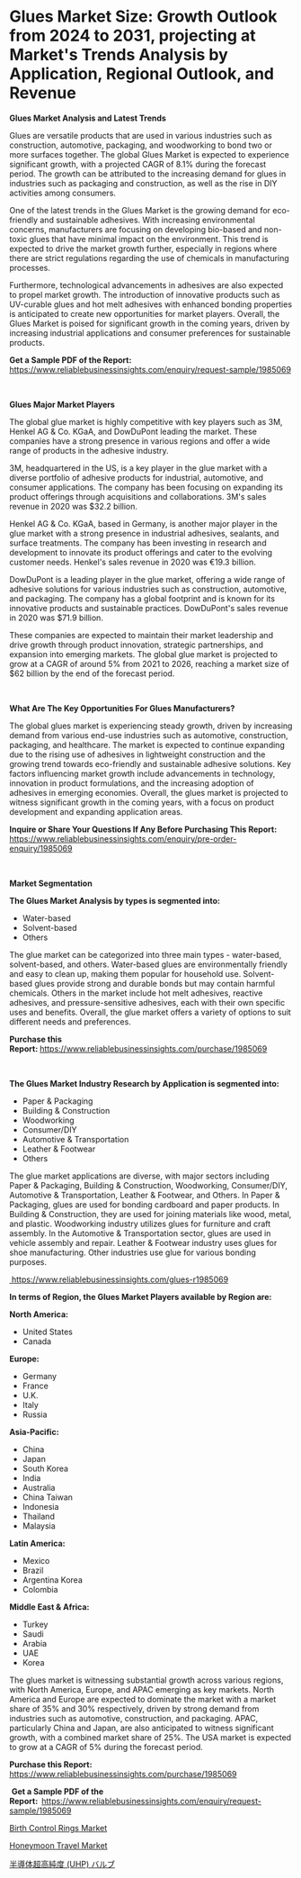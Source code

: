 <p><h1>Glues Market Size: Growth Outlook from 2024 to 2031, projecting at Market's Trends Analysis by Application, Regional Outlook, and Revenue</h1></p><p><strong>Glues Market Analysis and Latest Trends</strong></p>
<p><p>Glues are versatile products that are used in various industries such as construction, automotive, packaging, and woodworking to bond two or more surfaces together. The global Glues Market is expected to experience significant growth, with a projected CAGR of 8.1% during the forecast period. The growth can be attributed to the increasing demand for glues in industries such as packaging and construction, as well as the rise in DIY activities among consumers.</p><p>One of the latest trends in the Glues Market is the growing demand for eco-friendly and sustainable adhesives. With increasing environmental concerns, manufacturers are focusing on developing bio-based and non-toxic glues that have minimal impact on the environment. This trend is expected to drive the market growth further, especially in regions where there are strict regulations regarding the use of chemicals in manufacturing processes.</p><p>Furthermore, technological advancements in adhesives are also expected to propel market growth. The introduction of innovative products such as UV-curable glues and hot melt adhesives with enhanced bonding properties is anticipated to create new opportunities for market players. Overall, the Glues Market is poised for significant growth in the coming years, driven by increasing industrial applications and consumer preferences for sustainable products.</p></p>
<p><strong>Get a Sample PDF of the Report:&nbsp;</strong> <a href="https://www.reliablebusinessinsights.com/enquiry/request-sample/1985069">https://www.reliablebusinessinsights.com/enquiry/request-sample/1985069</a></p>
<p>&nbsp;</p>
<p><strong>Glues Major Market Players</strong></p>
<p><p>The global glue market is highly competitive with key players such as 3M, Henkel AG & Co. KGaA, and DowDuPont leading the market. These companies have a strong presence in various regions and offer a wide range of products in the adhesive industry.</p><p>3M, headquartered in the US, is a key player in the glue market with a diverse portfolio of adhesive products for industrial, automotive, and consumer applications. The company has been focusing on expanding its product offerings through acquisitions and collaborations. 3M's sales revenue in 2020 was $32.2 billion.</p><p>Henkel AG & Co. KGaA, based in Germany, is another major player in the glue market with a strong presence in industrial adhesives, sealants, and surface treatments. The company has been investing in research and development to innovate its product offerings and cater to the evolving customer needs. Henkel's sales revenue in 2020 was €19.3 billion.</p><p>DowDuPont is a leading player in the glue market, offering a wide range of adhesive solutions for various industries such as construction, automotive, and packaging. The company has a global footprint and is known for its innovative products and sustainable practices. DowDuPont's sales revenue in 2020 was $71.9 billion.</p><p>These companies are expected to maintain their market leadership and drive growth through product innovation, strategic partnerships, and expansion into emerging markets. The global glue market is projected to grow at a CAGR of around 5% from 2021 to 2026, reaching a market size of $62 billion by the end of the forecast period.</p></p>
<p>&nbsp;</p>
<p><strong>What Are The Key Opportunities For Glues Manufacturers?</strong></p>
<p><p>The global glues market is experiencing steady growth, driven by increasing demand from various end-use industries such as automotive, construction, packaging, and healthcare. The market is expected to continue expanding due to the rising use of adhesives in lightweight construction and the growing trend towards eco-friendly and sustainable adhesive solutions. Key factors influencing market growth include advancements in technology, innovation in product formulations, and the increasing adoption of adhesives in emerging economies. Overall, the glues market is projected to witness significant growth in the coming years, with a focus on product development and expanding application areas.</p></p>
<p><strong>Inquire or Share Your Questions If Any Before Purchasing This Report:</strong> <a href="https://www.reliablebusinessinsights.com/enquiry/pre-order-enquiry/1985069">https://www.reliablebusinessinsights.com/enquiry/pre-order-enquiry/1985069</a></p>
<p>&nbsp;</p>
<p><strong>Market Segmentation</strong></p>
<p><strong>The Glues Market Analysis by types is segmented into:</strong></p>
<p><ul><li>Water-based</li><li>Solvent-based</li><li>Others</li></ul></p>
<p><p>The glue market can be categorized into three main types - water-based, solvent-based, and others. Water-based glues are environmentally friendly and easy to clean up, making them popular for household use. Solvent-based glues provide strong and durable bonds but may contain harmful chemicals. Others in the market include hot melt adhesives, reactive adhesives, and pressure-sensitive adhesives, each with their own specific uses and benefits. Overall, the glue market offers a variety of options to suit different needs and preferences.</p></p>
<p><strong>Purchase this Report:&nbsp;</strong><a href="https://www.reliablebusinessinsights.com/purchase/1985069">https://www.reliablebusinessinsights.com/purchase/1985069</a></p>
<p>&nbsp;</p>
<p><strong>The Glues Market Industry Research by Application is segmented into:</strong></p>
<p><ul><li>Paper & Packaging</li><li>Building & Construction</li><li>Woodworking</li><li>Consumer/DIY</li><li>Automotive & Transportation</li><li>Leather & Footwear</li><li>Others</li></ul></p>
<p><p>The glue market applications are diverse, with major sectors including Paper & Packaging, Building & Construction, Woodworking, Consumer/DIY, Automotive & Transportation, Leather & Footwear, and Others. In Paper & Packaging, glues are used for bonding cardboard and paper products. In Building & Construction, they are used for joining materials like wood, metal, and plastic. Woodworking industry utilizes glues for furniture and craft assembly. In the Automotive & Transportation sector, glues are used in vehicle assembly and repair. Leather & Footwear industry uses glues for shoe manufacturing. Other industries use glue for various bonding purposes.</p></p>
<p><a href="https://www.reliablebusinessinsights.com/glues-r1985069">&nbsp;https://www.reliablebusinessinsights.com/glues-r1985069</a></p>
<p><strong>In terms of Region, the Glues Market Players available by Region are:</strong></p>
<p>
    <p> <strong> North America: </strong>
        <ul>
            <li>United States</li>
            <li>Canada</li>
        </ul>
        </p> 
    <p> <strong> Europe: </strong>
        <ul>
            <li>Germany</li>
            <li>France</li>
            <li>U.K.</li>
            <li>Italy</li>
            <li>Russia</li>
        </ul>
        </p> 
    <p> <strong> Asia-Pacific: </strong>
        <ul>
            <li>China</li>
            <li>Japan</li>
            <li>South Korea</li>
            <li>India</li>
            <li>Australia</li>
            <li>China Taiwan</li>
            <li>Indonesia</li>
            <li>Thailand</li>
            <li>Malaysia</li>
        </ul>
        </p> 
    <p> <strong> Latin America: </strong>
        <ul>
            <li>Mexico</li>
            <li>Brazil</li>
            <li>Argentina Korea</li>
            <li>Colombia</li>
        </ul>
        </p> 
    <p> <strong> Middle East & Africa: </strong>
        <ul>
            <li>Turkey</li>
            <li>Saudi</li>
            <li>Arabia</li>
            <li>UAE</li>
            <li>Korea</li>
        </ul>
    </p>
    </p>
<p><p>The glues market is witnessing substantial growth across various regions, with North America, Europe, and APAC emerging as key markets. North America and Europe are expected to dominate the market with a market share of 35% and 30% respectively, driven by strong demand from industries such as automotive, construction, and packaging. APAC, particularly China and Japan, are also anticipated to witness significant growth, with a combined market share of 25%. The USA market is expected to grow at a CAGR of 5% during the forecast period.</p></p>
<p><strong>Purchase this Report: </strong><a href="https://www.reliablebusinessinsights.com/purchase/1985069">https://www.reliablebusinessinsights.com/purchase/1985069</a></p>
<p>&nbsp;<strong>Get a Sample PDF of the Report:&nbsp;&nbsp;</strong><a href="https://www.reliablebusinessinsights.com/enquiry/request-sample/1985069">https://www.reliablebusinessinsights.com/enquiry/request-sample/1985069</a></p>
<p><strong></strong></p>
<p><p><a href="https://view.publitas.com/reportprime-1/birth-control-rings-market-a-global-and-regional-analysis-focus-on-end-user-product-and-region-analysis-and-forecast-2024-2031/">Birth Control Rings Market</a></p><p><a href="https://github.com/Sherrillcrooksxa8i18ucf2m/Market-Research-Report-List-3/blob/main/honeymoon-travel-market.md">Honeymoon Travel Market</a></p><p><a href="https://github.com/ddwcuskozol07187/Market-Research-Report-List-3/blob/main/462003990554.md">半導体超高純度 (UHP) バルブ</a></p></p>